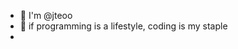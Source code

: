 - 👋 I'm @jteoo
- 💞️ if programming is a lifestyle, coding is my staple
- 

<!---
jteoo/jteoo is a ✨ special ✨ repository because its `README.md` (this file) appears on your GitHub profile.
You can click the Preview link to take a look at your changes.
--->
